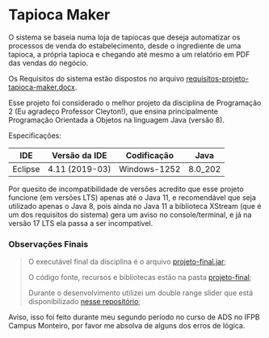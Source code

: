 # Tapioca Maker
O sistema se baseia numa loja de tapiocas que deseja automatizar os processos de venda do estabelecimento, desde o ingrediente de uma tapioca, a própria tapioca e chegando até mesmo a um relatório em PDF das vendas do negócio.

Os Requisitos do sistema estão dispostos no arquivo [requisitos-projeto-tapioca-maker.docx](requisitos-projeto-tapioca-maker.docx).

Esse projeto foi considerado o melhor projeto da disciplina de Programação 2 (Eu agradeço Professor Cleyton!), que ensina principalmente Programação Orientada a Objetos na linguagem Java (versão 8).
 
Especificações:

| IDE          | Versão da IDE    | Codificação   | Java   |
|--------------|------------------|---------------|--------|
| Eclipse      | 4.11 (2019-03)   | Windows-1252  | 8.0_202|

Por quesito de incompatibilidade de versões acredito que esse projeto funcione (em versões LTS) apenas até o Java 11, e recomendável que seja utilizado apenas o Java 8, pois ainda no Java 11 a biblioteca XStream (que é um dos requisitos do sistema) gera um aviso no console/terminal, e já na versão 17 LTS ela passa a ser incompatível.

### Observações Finais
> O executável final da disciplina é o arquivo [projeto-final.jar](projeto-final.jar);
> 
> O código fonte, recursos e bibliotecas estão na pasta [projeto-final](projeto-final);
> 
> Durante o desenvolvimento utilizei um double range slider que está disponibilizado [nesse repositório](https://github.com/ernieyu/Swing-range-slider/);

Aviso, isso foi feito durante meu segundo período no curso de ADS no IFPB Campus Monteiro, por favor me absolva de alguns dos erros de lógica.
